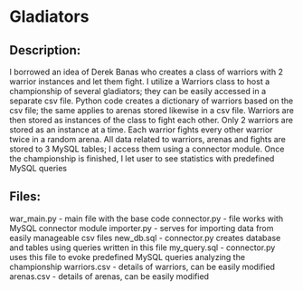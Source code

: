 # Gladiators

## Description:
I borrowed an idea of Derek Banas who creates a class of warriors with 2 warrior instances and let them fight.
I utilize a Warriors class to host a championship of several gladiators; they can be easily accessed in a separate csv file.
Python code creates a dictionary of warriors based on the csv file; the same applies to arenas stored likewise in a csv file.
Warriors are then stored as instances of the class to fight each other. Only 2 warriors are stored as an instance at a time.
Each warrior fights every other warrior twice in a random arena.
All data related to warriors, arenas and fights are stored to 3 MySQL tables; I access them using a connector module.
Once the championship is finished, I let user to see statistics with predefined MySQL queries


## Files:
war_main.py - main file with the base code
connector.py - file works with MySQL connector module
importer.py - serves for importing data from easily manageable csv files
new_db.sql - connector.py creates database and tables using queries written in this file
my_query.sql - connector.py uses this file to evoke predefined MySQL queries analyzing the championship
warriors.csv - details of warriors, can be easily modified
arenas.csv - details of arenas, can be easily modified

